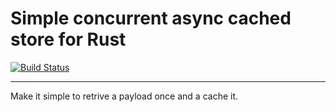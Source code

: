 # Simple concurrent async cached store for Rust
[![Build Status](https://travis-ci.org/fiji-flo/condvar_store.svg?branch=master)](https://travis-ci.org/fiji-flo/condvar_store)

---

Make it simple to retrive a payload once and a cache it.